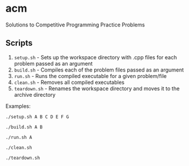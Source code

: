 # acm
Solutions to Competitive Programming Practice Problems

## Scripts 

1. `setup.sh` - Sets up the workspace directory with .cpp files for each problem passed as an argument
2. `build.sh` - Compiles each of the problem files passed as an argument
3. `run.sh` - Runs the compiled executable for a given problem/file
4. `clean.sh` - Removes all compiled executables
5. `teardown.sh` - Renames the workspace directory and moves it to the archive directory

Examples: 

```shell
./setup.sh A B C D E F G

./build.sh A B

./run.sh A

./clean.sh

./teardown.sh
```